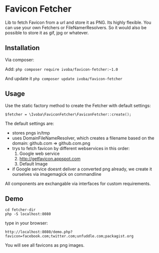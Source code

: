 Favicon Fetcher
====

Lib to fetch Favicon from a url and store it as PNG.
Its highly flexible. You can use your own Fetchers or FileNamerResolvers.
So it would also be possible to store it as gif, jpg or whatever.

## Installation

Via composer:

Add: ```php composer require ivoba/favicon-fetcher:~1.0```

And update it ```php composer update ivoba/favicon-fetcher```

## Usage
Use the static factory method to create the Fetcher with default settings:

    $fetcher = \Ivoba\FaviconFetcher\FaviconFetcher::create();

The default settings are:

- stores pngs in/tmp
- uses DomainFileNameResolver, which creates a filename based on the domain: github.com => github.com.png
- trys to fetch favicon by different webservices in this order:
  1. Google web service
  2. http://getfavicon.appspot.com
  3. Default Image
- if Google service doesnt deliver a converted png already, we create it ourselves via imagemagick on commandline

All components are exchangable via interfaces for custom requirements.

## Demo

    cd fetcher-dir
    php -S localhost:8080

type in your browser:

    http://localhost:8080/demo.php?favicon=facebook.com;twitter.com;unfuddle.com;packagist.org

You will see all favicons as png images.